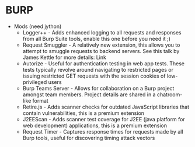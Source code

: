 # BURP

* Mods (need jython)
    * Logger++ - Adds enhanced logging to all requests and responses from all Burp Suite tools, enable this one before you need it ;)
    * Request Smuggler - A relatively new extension, this allows you to attempt to smuggle requests to backend servers. See this talk by James Kettle for more details: Link
    * Autorize - Useful for authentication testing in web app tests. These tests typically revolve around navigating to restricted pages or issuing restricted GET requests with the session cookies of low-privileged users
    * Burp Teams Server - Allows for collaboration on a Burp project amongst team members. Project details are shared in a chatroom-like format
    * Retire.js - Adds scanner checks for outdated JavaScript libraries that contain vulnerabilities, this is a premium extension
    * J2EEScan - Adds scanner test coverage for J2EE (java platform for web development) applications, this is a premium extension
    * Request Timer - Captures response times for requests made by all Burp tools, useful for discovering timing attack vectors 
